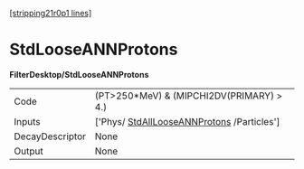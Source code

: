[[stripping21r0p1 lines]](./stripping21r0p1-index)

# StdLooseANNProtons

**FilterDesktop/StdLooseANNProtons**

|                 |                                                                                         |
|-----------------|-----------------------------------------------------------------------------------------|
| Code            | (PT\>250\*MeV) & (MIPCHI2DV(PRIMARY) \> 4.)                                             |
| Inputs          | ['Phys/ [StdAllLooseANNProtons](./stripping21r0p1-stdalllooseannprotons) /Particles'] |
| DecayDescriptor | None                                                                                    |
| Output          | None                                                                                    |
